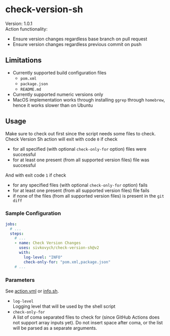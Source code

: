 # check-version-sh

Version: 1.0.1     
Action functionality:

- Ensure version changes regardless base branch on pull request
- Ensure version changes regardless previous commit on push

## Limitations

- Currently supported build configuration files
    - `pom.xml`
    - `package.json`
    - `README.md`
- Currently supported numeric versions only
- MacOS implementation works through installing `ggrep` through `homebrew`, hence it works slower than on Ubuntu

## Usage

Make sure to check out first since the script needs some files to check.   
Check Version Sh action will exit with code `0` if check

- for all specified (with optional `check-only-for` option) files were successful
- for at least one present (from all supported version files) file was successful

And with exit code `1` if check

- for any specified files (with optional `check-only-for` option) fails
- for at least one present (from all supported version files) file fails
- if none of the files (from all supported version files) is present in the `git diff`

### Sample Configuration

```yaml
jobs:
  # ...
  steps:
    # ...
    - name: Check Version Changes
      uses: sivkovych/check-version-sh@v2
      with:
        log-level: "INFO"
        check-only-for: "pom.xml,package.json"
    # ...
```

### Parameters

See [action.yml](action.yml) or [info.sh](src/check-version/info.sh).

- `log-level`   
  Logging level that will be used by the shell script
- `check-only-for`    
  A list of coma separated files to check for (since GitHub Actions does not support array inputs yet).
  Do not insert space after coma, or the list will be parsed as a separate arguments.
